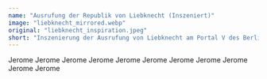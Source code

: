 ```yaml
---
name: "Ausrufung der Republik von Liebknecht (Inszeniert)"
image: "liebknecht_mirrored.webp"
original: "liebknecht_inspiration.jpeg"
short: "Inszenierung der Ausrufung von Liebknecht am Portal V des Berliner Schlosses."
---
```

Jerome Jerome Jerome Jerome Jerome Jerome Jerome Jerome Jerome Jerome Jerome